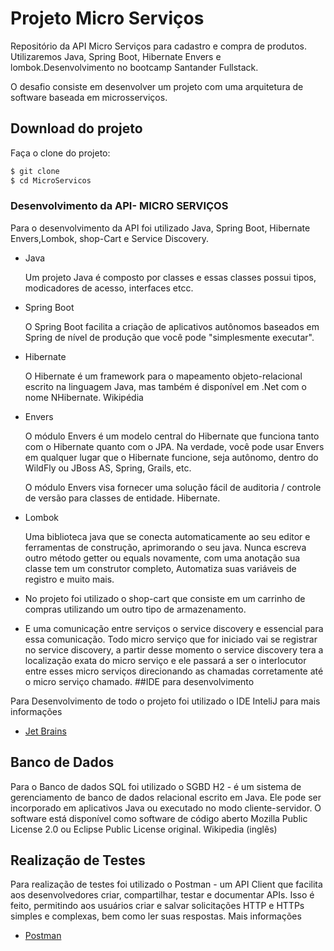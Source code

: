 # Projeto Micro Serviços

Repositório da  API Micro Serviços para cadastro e compra de produtos. Utilizaremos Java, Spring Boot, Hibernate Envers e lombok.Desenvolvimento no bootcamp Santander Fullstack.

O desafio consiste em desenvolver um projeto com uma  arquitetura de software baseada em microsserviços. 

## Download do projeto

Faça o clone do projeto:

```bash
$ git clone 
$ cd MicroServicos
```

### Desenvolvimento da API- MICRO SERVIÇOS

Para o desenvolvimento da API foi utilizado Java, Spring Boot, Hibernate Envers,Lombok, shop-Cart e Service Discovery.

- Java

  Um projeto Java é composto por classes e essas classes possui tipos, modicadores de acesso, interfaces etcc.

- Spring Boot
  
  O Spring Boot facilita a criação de aplicativos autônomos baseados em Spring de nível de produção que você pode "simplesmente executar".

- Hibernate

  O Hibernate é um framework para o mapeamento objeto-relacional escrito na linguagem Java, mas também é disponível em .Net com o nome NHibernate. Wikipédia
- Envers

  O módulo Envers é um modelo central do Hibernate que funciona tanto com o Hibernate quanto com o JPA. Na verdade, você pode usar Envers em qualquer lugar que o Hibernate funcione, seja autônomo, dentro do WildFly ou JBoss AS, Spring, Grails, etc.

  O módulo Envers visa fornecer uma solução fácil de auditoria / controle de versão para classes de entidade. Hibernate.
- Lombok

  Uma biblioteca java que se conecta automaticamente ao seu editor e ferramentas de construção, aprimorando o seu java.
Nunca escreva outro método getter ou equals novamente, com uma anotação sua classe tem um construtor completo, Automatiza suas variáveis de registro e muito mais.
  
- No projeto foi utilizado o shop-cart que consiste em um carrinho de compras utilizando um outro tipo de armazenamento. 

- E uma comunicação entre serviços o service discovery e essencial para essa comunicação. Todo micro serviço que for iniciado
vai se registrar no service discovery, a partir desse momento o service discovery tera a localização exata do micro serviço
e ele passará a ser o interlocutor entre esses micro serviços direcionando as chamadas corretamente até o micro serviço chamado. 
##IDE para desenvolvimento

Para Desenvolvimento de todo o projeto foi utilizado o IDE InteliJ para mais informações
* [Jet Brains](https://www.jetbrains.com/pt-br/idea/)
## Banco de Dados

Para o Banco de dados SQL foi utilizado o SGBD H2 - é um sistema de gerenciamento de banco de dados relacional escrito em Java. Ele pode ser incorporado em aplicativos Java ou executado no modo cliente-servidor. O software está disponível como software de código aberto Mozilla Public License 2.0 ou Eclipse Public License original. Wikipedia (inglês)

## Realização de Testes
Para realização de testes foi utilizado o Postman - um API Client que facilita aos desenvolvedores criar, compartilhar, testar e documentar APIs. Isso é feito, permitindo aos usuários criar e salvar solicitações HTTP e HTTPs simples e complexas, bem como ler suas respostas. Mais informações
* [Postman](https://www.postman.com/)
